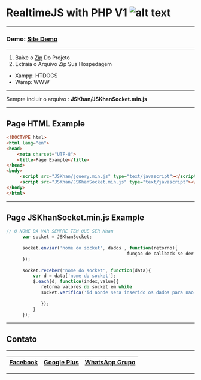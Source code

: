 # RealtimeJS with PHP V1  ![alt text](http://media.copernica.com/logos/phpjs-logo.svg "Logo RealtimeJS")
__________________________________________________________
### Demo:  [Site Demo](http://pedroh.000webhostapp.com/)
__________________________________________________________

  1. Baixe o [Zip](https://codeload.github.com/PauloSergioRomaoJunior/RealtimeJSePHP/zip/master) Do Projeto
  2. Extraia o Arquivo Zip Sua Hospedagem
   * Xampp: HTDOCS
   * Wamp: WWW
   
__________________________________________________________

Sempre incluir o arquivo : **JSKhan/JSKhanSocket.min.js**

__________________________________________________________
## Page HTML Example
```html
<!DOCTYPE html>
<html lang="en">
<head>
	<meta charset="UTF-8">
	<title>Page Example</title>
</head>
<body>
     <script src="JSKhan/jquery.min.js" type="text/javascript"></script>
     <script src="JSKhan/JSKhanSocket.min.js" type="text/javascript"></script>
</body>
</html>
```
__________________________________________________________
## Page JSKhanSocket.min.js Example
```javascript
// O NOME DA VAR SEMPRE TEM QUE SER Khan
      var socket = JSKhanSocket;
      
      socket.enviar('nome do socket', dados , function(retorno){
                                             funçao de callback se der certo retorna a mensagem sucesso
      });
      
      socket.receber('nome do socket', function(data){
          var d = data['nome do socket'];
          $.each(d, function(index,value){
             retorna valores do socket em while
             socket.verifica('id aonde sera inserido os dados para nao repetir', valor pra nao repetir, function(){
                                                                                  funçao callback para nao repetir os dados                                                                                
             });
          }
      });
```
__________________________________________________________

## Contato
__________________________________________________________
[Facebook](http://facebook.com/PauloRodriguesYT) | [Google Plus](https://plus.google.com/108514517889295797166) | [WhatsApp Grupo](https://chat.whatsapp.com/0BVQ8R1AjeRA056eKKU1ZF)
------------ | ------------- | -------------

__________________________________________________________
